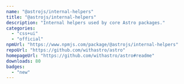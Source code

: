 ```yaml
---
name: "@astrojs/internal-helpers"
title: "@astrojs/internal-helpers"
description: "Internal helpers used by core Astro packages."
categories:
  - "css+ui"
  - "official"
npmUrl: "https://www.npmjs.com/package/@astrojs/internal-helpers"
repoUrl: "https://github.com/withastro/astro"
homepageUrl: "https://github.com/withastro/astro#readme"
downloads: 80
badges:
  - "new"
---
```

